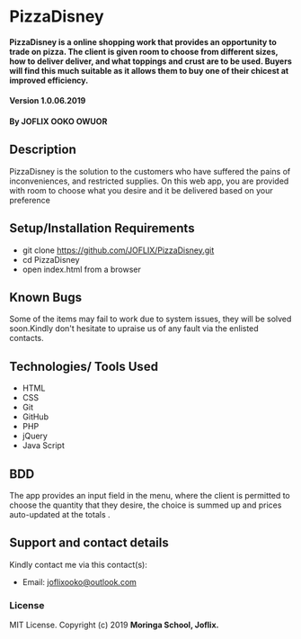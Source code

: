 # PizzaDisney
#### PizzaDisney is a online shopping work that provides an opportunity to trade on pizza. The client is given room to choose from different sizes, how to deliver deliver, and what toppings and crust are to be used. Buyers will find this much suitable as it allows them to buy one of their chicest at improved efficiency.
#### Version 1.0.06.2019
#### By **JOFLIX OOKO OWUOR**
## Description
PizzaDisney is the solution to the customers who have suffered the pains of inconveniences, and restricted supplies. On this web app, you are provided with room to choose what you desire and it be delivered based on your preference

## Setup/Installation Requirements

* git clone https://github.com/JOFLIX/PizzaDisney.git
* cd PizzaDisney
* open index.html from a browser

## Known Bugs
Some of the items may fail to work due to system issues, they will be solved soon.Kindly don't hesitate to upraise us of any fault via the enlisted contacts.
## Technologies/ Tools Used
* HTML
* CSS
* Git
* GitHub
* PHP
* jQuery
* Java Script
## BDD
The app provides an input field in the menu, where the client is permitted to choose the quantity that they desire, the choice is summed up and prices auto-updated at the totals .



## Support and contact details
Kindly contact me via this contact(s):

* Email: joflixooko@outlook.com
### License
 MIT License.
Copyright (c) 2019 **Moringa School, Joflix.**
